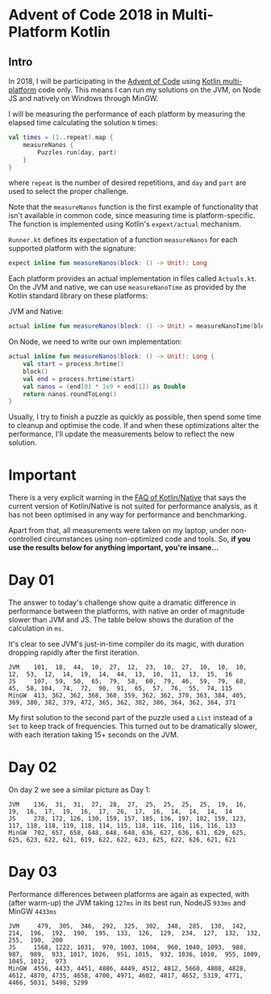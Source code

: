 # Advent of Code 2018 in Multi-Platform Kotlin

## Intro
In 2018, I will be participating in the [Advent of Code](https://adventofcode.com) using [Kotlin multi-platform](https://kotlinlang.org/docs/reference/multiplatform.html) code only. This means I can run my solutions on the JVM, on Node JS and natively on Windows through MinGW.

I will be measuring the performance of each platform by measuring the elapsed time calculating the solution `N` times:
```kotlin
val times = (1..repeat).map {
    measureNanos {
        Puzzles.run(day, part)
    }
}
```
where `repeat` is the number of desired repetitions, and `day` and `part` are used to select the proper challenge.

Note that the `measureNanos` function is the first example of functionality that isn't available in common code, since measuring time is platform-specific. The function is implemented using Kotlin's `expext/actual` mechanism.

`Runner.kt` defines its expectation of a function `measureNanos` for each supported platform with the signature:
```kotlin
expect inline fun measureNanos(block: () -> Unit): Long
```

Each platform provides an actual implementation in files called `Actuals.kt`. On the JVM and native, we can use `measureNanoTime` as provided by the Kotlin standard library on these platforms:

JVM and Native:
```kotlin
actual inline fun measureNanos(block: () -> Unit) = measureNanoTime(block)
```

On Node, we need to write our own implementation:
```kotlin
actual inline fun measureNanos(block: () -> Unit): Long {
    val start = process.hrtime()
    block()
    val end = process.hrtime(start)
    val nanos = (end[0] * 1e9 + end[1]) as Double
    return nanos.roundToLong()
}
```

Usually, I try to finish a puzzle as quickly as possible, then spend some time to cleanup and optimise the code. If and when these optimizations alter the performance, I'll update the measurements below to reflect the new solution.

# Important
There is a very explicit warning in the [FAQ of Kotlin/Native](https://github.com/JetBrains/kotlin-native/blob/master/RELEASE_NOTES.md#performance) that says the current version of Kotlin/Native is not suited for performance analysis, as it has not been optimised in any way for performance and benchmarking. 

Apart from that, all measurements were taken on my laptop, under non-controlled circumstances using non-optimized code and tools. So, **if you use the results below for anything important, you're insane...**



# Day 01
The answer to today's challenge show quite a dramatic difference in performance between the platforms, with native an order of magnitude slower than JVM and JS. The table below shows the duration of the calculation in `ms`.

It's clear to see JVM's just-in-time compiler do its magic, with duration dropping rapidly after the first iteration.

```
JVM    101,  18,  44,  10,  27,  12,  23,  10,  27,  10,  10,  10,  12,  53,  12,  14,  19,  14,  44,  13,  10,  11,  13,  15,  16
JS     107,  59,  50,  65,  79,  58,  60,  79,  46,  59,  79,  68,  45,  58, 104,  74,  72,  90,  91,  65,  57,  76,  55,  74, 115 
MinGW  413, 362, 362, 368, 360, 359, 362, 362, 370, 363, 384, 405, 369, 380, 382, 379, 472, 365, 362, 382, 386, 364, 362, 364, 371 
```

My first solution to the second part of the puzzle used a `List` instead of a `Set` to keep track of frequencies. This turned out to be dramatically slower, with each iteration taking 15+ seconds on the JVM.

# Day 02
On day 2 we see a similar picture as Day 1:

```
JVM    136,  31,  31,  27,  28,  27,  25,  25,  25,  25,  19,  16,  19,  16,  17,  19,  16,  17,  26,  17,  16,  14,  14,  14,  14
JS     278, 172, 126, 130, 159, 157, 185, 136, 197, 182, 159, 123, 117, 118, 118, 119, 118, 114, 115, 118, 116, 116, 116, 116, 133 
MinGW  702, 657, 658, 648, 648, 648, 636, 627, 636, 631, 629, 625, 625, 623, 622, 621, 619, 622, 622, 623, 625, 622, 626, 621, 621 
```

# Day 03
Performance differences between platforms are again as expected, with (after warm-up) the JVM taking `127ms` in its best run, NodeJS `933ms` and MinGW `4433ms`

```
JVM     479,  305,  346,  292,  325,  302,  348,  285,  130,  142,  214,  196,  192,  190,  195,  133,  126,  129,  234,  127,  132,  132,  255,  190,  200
JS     1568, 1222, 1031,  970, 1003, 1004,  960, 1040, 1093,  988,  987,  989,  933, 1017, 1026,  951, 1015,  932, 1036, 1010,  955, 1009, 1045, 1012,  973
MinGW  4556, 4433, 4451, 4886, 4449, 4512, 4812, 5660, 4808, 4828, 4612, 4870, 4735, 4658, 4700, 4971, 4602, 4817, 4652, 5319, 4771, 4466, 5031, 5498, 5299
```